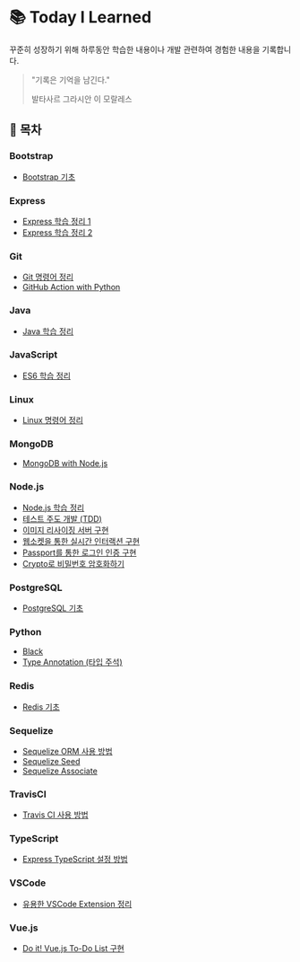 # 📚 Today I Learned

꾸준히 성장하기 위해 하루동안 학습한 내용이나 개발 관련하여 경험한 내용을 기록합니다.

> "기록은 기억을 남긴다."
>
> 발타사르 그라시안 이 모랄레스

## 📎 목차

### Bootstrap

- [Bootstrap 기초](https://github.com/jiheonn/TIL/blob/master/Bootstrap/bootstrap.md)

### Express

- [Express 학습 정리 1](https://github.com/jiheonn/TIL/blob/master/Express/express-01.md)
- [Express 학습 정리 2](https://github.com/jiheonn/TIL/blob/master/Express/express-02.md)

### Git

- [Git 명령어 정리](https://github.com/jiheonn/TIL/blob/master/Git/git.md)
- [GitHub Action with Python](https://github.com/jiheonn/TIL/blob/master/Git/github-action.md)

### Java

- [Java 학습 정리](https://github.com/jiheonn/TIL/blob/master/Java/java.md)

### JavaScript

- [ES6 학습 정리](https://github.com/jiheonn/TIL/blob/master/JavaScript/es6.md)

### Linux

- [Linux 명령어 정리](https://github.com/jiheonn/TIL/blob/master/Linux/linux.md)

### MongoDB

- [MongoDB with Node.js](https://github.com/jiheonn/TIL/blob/master/MongoDB/mongodb.md)

### Node.js

- [Node.js 학습 정리](https://github.com/jiheonn/TIL/blob/master/Node.js/nodejs.md)
- [테스트 주도 개발 (TDD)](https://github.com/jiheonn/TIL/blob/master/Node.js/tdd.md)
- [이미지 리사이징 서버 구현](https://github.com/jiheonn/TIL/blob/master/Node.js/image-resizing.md)
- [웹소켓을 통한 실시간 인터랙션 구현](https://github.com/jiheonn/TIL/blob/master/Node.js/websocket.md)
- [Passport를 통한 로그인 인증 구현](https://github.com/jiheonn/TIL/blob/master/Node.js/passport.md)
- [Crypto로 비밀번호 암호화하기](https://github.com/jiheonn/TIL/blob/master/Node.js/crypto.md)

### PostgreSQL

- [PostgreSQL 기초](https://github.com/jiheonn/TIL/blob/master/PostgreSQL/postgresql.md)

### Python

- [Black](https://github.com/jiheonn/TIL/blob/master/Python/black.md)
- [Type Annotation (타입 주석)](https://github.com/jiheonn/TIL/blob/master/Python/type-annotation.md)

### Redis

- [Redis 기초](https://github.com/jiheonn/TIL/blob/master/Redis/redis.md)

### Sequelize

- [Sequelize ORM 사용 방법](https://github.com/jiheonn/TIL/blob/master/Sequelize/sequelize.md)
- [Sequelize Seed](https://github.com/jiheonn/TIL/blob/master/Sequelize/sequelize-seed.md)
- [Sequelize Associate](https://github.com/jiheonn/TIL/blob/master/Sequelize/sequelize-associate.md)

### TravisCI

- [Travis CI 사용 방법](https://github.com/jiheonn/TIL/blob/master/TravisCI/travis-ci.md)

### TypeScript

- [Express TypeScript 설정 방법](https://github.com/jiheonn/TIL/blob/master/TypeScript/typescript.md)

### VSCode

- [유용한 VSCode Extension 정리](https://github.com/jiheonn/TIL/blob/master/VSCode/extension.md)

### Vue.js

- [Do it! Vue.js To-Do List 구현](https://github.com/jiheonn/TIL/blob/master/Vue.js/vuejs.md)
